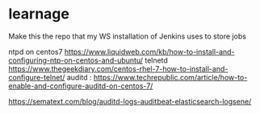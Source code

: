 # learnage
Make this the repo that my WS installation of Jenkins uses to store jobs


ntpd on centos7 https://www.liquidweb.com/kb/how-to-install-and-configuring-ntp-on-centos-and-ubuntu/
telnetd https://www.thegeekdiary.com/centos-rhel-7-how-to-install-and-configure-telnet/
auditd : https://www.techrepublic.com/article/how-to-enable-and-configure-auditd-on-centos-7/

https://sematext.com/blog/auditd-logs-auditbeat-elasticsearch-logsene/